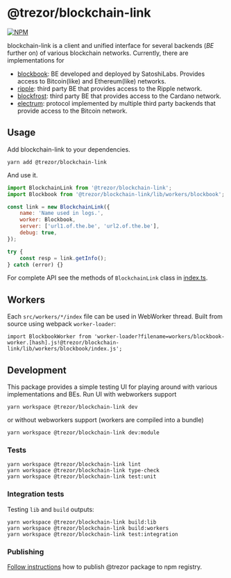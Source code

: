 # @trezor/blockchain-link

[![NPM](https://img.shields.io/npm/v/@trezor/blockchain-link.svg)](https://www.npmjs.org/package/@trezor/blockchain-link)

blockchain-link is a client and unified interface for several backends (_BE_ further on) of various blockchain networks. Currently, there are implementations for

- [blockbook](https://github.com/trezor/blockbook): BE developed and deployed by SatoshiLabs. Provides access to Bitcoin(like) and Ethereum(like) networks.
- [ripple](https://xrpl.org/): third party BE that provides access to the Ripple network.
- [blockfrost](https://blockfrost.io): third party BE that provides access to the Cardano network.
- [electrum](https://electrumx-spesmilo.readthedocs.io/en/latest/): protocol implemented by multiple third party backends that provide access to the Bitcoin network.

## Usage

Add blockchain-link to your dependencies.

```shell
yarn add @trezor/blockchain-link
```

And use it.

```javascript
import BlockchainLink from '@trezor/blockchain-link';
import Blockbook from '@trezor/blockchain-link/lib/workers/blockbook';

const link = new BlockchainLink({
    name: 'Name used in logs.',
    worker: Blockbook,
    server: ['url1.of.the.be', 'url2.of.the.be'],
    debug: true,
});

try {
    const resp = link.getInfo();
} catch (error) {}
```

For complete API see the methods of `BlockchainLink` class in [index.ts](./src/index.ts).

## Workers

Each `src/workers/*/index` file can be used in WebWorker thread.
Built from source using webpack `worker-loader`:

```
import BlockbookWorker from 'worker-loader?filename=workers/blockbook-worker.[hash].js!@trezor/blockchain-link/lib/workers/blockbook/index.js';
```

## Development

This package provides a simple testing UI for playing around with various implementations and BEs.
Run UI with webworkers support

```shell
yarn workspace @trezor/blockchain-link dev
```

or without webworkers support (workers are compiled into a bundle)

```shell
yarn workspace @trezor/blockchain-link dev:module
```

### Tests

```
yarn workspace @trezor/blockchain-link lint
yarn workspace @trezor/blockchain-link type-check
yarn workspace @trezor/blockchain-link test:unit
```

### Integration tests

Testing `lib` and `build` outputs:

```
yarn workspace @trezor/blockchain-link build:lib
yarn workspace @trezor/blockchain-link build:workers
yarn workspace @trezor/blockchain-link test:integration
```

### Publishing

[Follow instructions](../../docs/releases/npm-packages.md) how to publish @trezor package to npm registry.

